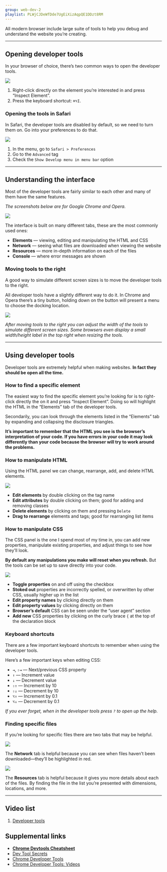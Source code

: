```yaml
---
group: web-dev-2
playlist: PLWjCJDeWfDde7UgEiXizAqpQE1DDzt8RM
---
```


All modern browser include large suite of tools to help you debug and understand the website you’re creating.

---

## Opening developer tools

In your browser of choice, there’s two common ways to open the developer tools.

![](open.jpg)

1. Right-click directly on the element you’re interested in and press “Inspect Element”.
2. Press the keyboard shortcut: `⌘⌥I`.

### Opening the tools in Safari

In Safari, the developer tools are disabled by default, so we need to turn them on. Go into your preferences to do that.

![](safari.jpg)

1. In the menu, go to `Safari > Preferences`
2. Go to the `Advanced` tag
3. Check the `Show Develop menu in menu bar` option

---

## Understanding the interface

Most of the developer tools are fairly similar to each other and many of them have the same features.

*The screenshots below are for Google Chrome and Opera.*

![](elements.jpg)

The interface is built on many different tabs, these are the most commonly used ones:

- **Elements** — viewing, editing and manipulating the HTML and CSS
- **Network** — seeing what files are downloaded when viewing the website
- **Resources** — more in-depth information on each of the files
- **Console** — where error messages are shown

### Moving tools to the right

A good way to simulate different screen sizes is to move the developer tools to the right.

All developer tools have a slightly different way to do it. In Chrome and Opera there’s a tiny button, holding down on the button will present a menu to choose the docking location.

![](docking.jpg)

*After moving tools to the right you can adjust the width of the tools to simulate different screen sizes. Some browsers even display a small width/height label in the top right when resizing the tools.*

---

## Using developer tools

Developer tools are extremely helpful when making websites. **In fact they should be open all the time.**

### How to find a specific element

The easiest way to find the specific element you’re looking for is to right-click directly the on it and press “Inspect Element”. Doing so will highlight the HTML in the “Elements” tab of the developer tools.

Secondarily, you can look through the elements listed in the “Elements” tab by expanding and collapsing the disclosure triangles.

**It’s important to remember that the HTML you see is the browser’s interpretation of your code. If you have errors in your code it may look differently than your code because the browser will try to work around the problems.**

### How to manipulate HTML

Using the HTML panel we can change, rearrange, add, and delete HTML elements.

![](html-panel.jpg)

- **Edit elements** by double clicking on the tag name
- **Edit attributes** by double clicking on them; good for adding and removing classes
- **Delete elements** by clicking on them and pressing `Delete`
- **Drag to rearrange** elements and tags; good for rearranging list items

### How to manipulate CSS

The CSS panel is the one I spend most of my time in, you can add new properties, manipulate existing properties, and adjust things to see how they’ll look.

**By default any manipulations you make will reset when you refresh.** But the tools can be set up to save directly into your code.

![](css-panel.jpg)

- **Toggle properties** on and off using the checkbox
- **Stoked out** properties are incorrectly spelled, or overwritten by other CSS, usually higher up in the list
- **Edit property names** by clicking directly on them
- **Edit property values** by clicking directly on them
- **Browser’s default** CSS can be seen under the “user agent” section
- **Add new** CSS properties by clicking on the curly brace `{` at the top of the declaration block

### Keyboard shortcuts

There are a few important keyboard shortcuts to remember when using the developer tools.

Here’s a few important keys when editing CSS:

- `⇥`, `⇧⇥` — Next/previous CSS property
- `↑` — Increment value
- `↓` — Decrement value
- `⇧↑` — Increment by 10
- `⇧↓` — Decrement by 10
- `⌥↑` — Increment by 0.1
- `⌥↓` — Decrement by 0.1

*If you ever forget, when in the developer tools press `?` to open up the help.*

### Finding specific files

If you’re looking for specific files there are two tabs that may be helpful.

![](network.jpg)

The **Network** tab is helpful because you can see when files haven’t been downloaded—they’ll be highlighted in red.

![](resources.jpg)

The **Resources** tab is helpful because it gives you more details about each of the files. By finding the file in the list you’re presented with dimensions, locations, and more.

---

## Video list

1. [Developer tools](https://www.youtube.com/watch?v=09XV2psDAZ4&index=1&list=PLWjCJDeWfDde7UgEiXizAqpQE1DDzt8RM)

## Supplemental links

- **[Chrome Devtools Cheatsheet](http://anti-code.com/devtools-cheatsheet/)**
- [Dev Tool Secrets](http://devtoolsecrets.com/)
- [Chrome Developer Tools](http://code.google.com/chrome/devtools/)
- [Chrome Developer Tools: Videos](http://code.google.com/chrome/devtools/docs/videos.html)
